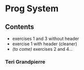 # Prog System

## Contents

- exercises 1 and 3 without header
- exercise 1 with header (cleaner)
- *(to come)* exercises 2 and 4...

### Teri Grandpierre

